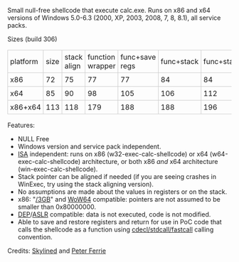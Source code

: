 <p>Small null-free shellcode that execute calc.exe. Runs on x86 and x64 versions of Windows 5.0-6.3 (2000, XP, 2003, 2008, 7, 8, 8.1), all service packs. </p><p>Sizes (build 306) <table class="wikitable"><tr><td style="border: 1px solid #ccc; padding: 5px;"> platform </td><td style="border: 1px solid #ccc; padding: 5px;"> size </td><td style="border: 1px solid #ccc; padding: 5px;"> stack align </td><td style="border: 1px solid #ccc; padding: 5px;"> function wrapper </td><td style="border: 1px solid #ccc; padding: 5px;"> func+save regs </td><td style="border: 1px solid #ccc; padding: 5px;"> func+stack </td><td style="border: 1px solid #ccc; padding: 5px;"> func+stack+regs </td></tr> <tr><td style="border: 1px solid #ccc; padding: 5px;"> x86 </td><td style="border: 1px solid #ccc; padding: 5px;"> 72 </td><td style="border: 1px solid #ccc; padding: 5px;"> 75 </td><td style="border: 1px solid #ccc; padding: 5px;"> 77 </td><td style="border: 1px solid #ccc; padding: 5px;"> 77 </td><td style="border: 1px solid #ccc; padding: 5px;"> 84 </td><td style="border: 1px solid #ccc; padding: 5px;"> 84 </td></tr> <tr><td style="border: 1px solid #ccc; padding: 5px;"> x64 </td><td style="border: 1px solid #ccc; padding: 5px;"> 85 </td><td style="border: 1px solid #ccc; padding: 5px;"> 90 </td><td style="border: 1px solid #ccc; padding: 5px;"> 98 </td><td style="border: 1px solid #ccc; padding: 5px;"> 105 </td><td style="border: 1px solid #ccc; padding: 5px;"> 106 </td><td style="border: 1px solid #ccc; padding: 5px;"> 112 </td></tr> <tr><td style="border: 1px solid #ccc; padding: 5px;"> x86+x64 </td><td style="border: 1px solid #ccc; padding: 5px;"> 113 </td><td style="border: 1px solid #ccc; padding: 5px;"> 118 </td><td style="border: 1px solid #ccc; padding: 5px;"> 179 </td><td style="border: 1px solid #ccc; padding: 5px;"> 188 </td><td style="border: 1px solid #ccc; padding: 5px;"> 188 </td><td style="border: 1px solid #ccc; padding: 5px;"> 196 </td></tr> </table></p><p>Features: <ul><li>NULL Free </li><li>Windows version and service pack independent. </li><li><a href="http://en.wikipedia.org/wiki/Instruction_set" rel="nofollow">ISA</a> independent: runs on x86 (w32-exec-calc-shellcode) or x64 (w64-exec-calc-shellcode) architecture, or both x86 <i>and</i> x64 architecture (win-exec-calc-shellcode). </li><li>Stack pointer can be aligned if needed (if you are seeing crashes in WinExec, try using the stack aligning version). </li><li>No assumptions are made about the values in registers or on the stack. </li><li>x86: &quot;<a href="http://en.wikipedia.org/wiki/3_GB_barrier" rel="nofollow">/3GB</a>&quot; and <a href="http://en.wikipedia.org/wiki/WoW64" rel="nofollow">WoW64</a> compatible: pointers are not assumed to be smaller than 0x80000000. </li><li><a href="http://en.wikipedia.org/wiki/Data_Execution_Prevention" rel="nofollow">DEP</a>/<a href="http://en.wikipedia.org/wiki/Address_space_layout_randomization" rel="nofollow">ASLR</a> compatible: data is not executed, code is not modified. </li><li>Able to save and restore registers and return for use in PoC code that calls the shellcode as a function using <a href="http://en.wikipedia.org/wiki/X86_calling_conventions" rel="nofollow">cdecl/stdcall/fastcall</a> calling convention. </li></ul></p><p>Credits: <a href="http://blog.skylined.nl/">Skylined</a> and <a href="http://pferrie.host22.com/">Peter Ferrie</a></p>
